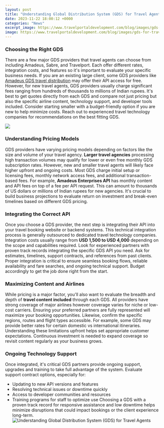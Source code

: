 ```yaml
---
layout: post
title: "Understanding Global Distribution System (GDS) for Travel Agents"
date: 2023-11-22 18:00:12 +0000
categories: "News"
excerpt_image: https://www.travelportaldevelopment.com/blog/images/gds-for-travel-agent.jpg
image: https://www.travelportaldevelopment.com/blog/images/gds-for-travel-agent.jpg
---
```


### Choosing the Right GDS
There are a few major GDS providers that travel agents can choose from including Amadeus, Sabre, and Travelport. Each offer different rates, integration costs, and features so it's important to evaluate your specific business needs. If you are an existing large client, some GDS providers like [Amadeus GDS travel distribution](https://wordtimes.github.io/2024-01-09-wie-man-1-woche-urlaub-in-den-philippinen-f-xfcr-1-000-us-dollar-genie-xdfen-kann/) may offer their API access for free. However, for new travel agents, GDS providers usually charge significant fees ranging from hundreds of thousands to millions of Indian rupees. 
It's best to get quotes directly from each GDS and compare not just pricing but also the specific airline content, technology support, and developer tools included. Consider starting smaller with a budget-friendly option if you are new to help minimize costs. Reach out to experienced travel technology companies for recommendations on the best fitting GDS.

![](http://travelpd.com/travelpdblogs/wp-content/uploads/2018/06/gds.jpg)
### Understanding Pricing Models
GDS providers have varying pricing models depending on factors like the size and volume of your travel agency. **Larger travel agencies** processing high transaction volumes may qualify for lower or even free monthly GDS subscription rates. However, new and smaller travel agents will likely face higher upfront and ongoing costs. 
Most GDS charge initial setup or licensing fees, monthly network access fees, and additional transaction-based fees. For example, **Amadeus Enterprises API** has monthly content and API fees on top of a fee per API request. This can amount to thousands of US dollars or millions of Indian rupees for new agencies. It's crucial to build business projections to evaluate return on investment and break-even timelines based on different GDS pricing.
### Integrating the Correct API
Once you choose a GDS provider, the next step is integrating their API into your travel booking website or backend systems. This technical integration process is generally outsourced to dedicated travel technology companies. Integration costs usually range from **USD 1,500 to USD 4,000** depending on the scope and capabilities required. 
Look for experienced partners with proven track records integrating the specific GDS API you need. Ask for estimates, timelines, support contracts, and references from past clients. Proper integration is critical to ensure seamless booking flows, reliable availability and fare searches, and ongoing technical support. Budget accordingly to get the job done right from the start.
### Maximizing Content and Airlines
While pricing is a major factor, you'll also want to evaluate the breadth and depth of **travel content included** through each GDS. All providers have strong coverage of major airlines however coverage varies for niche or low-cost carriers. Ensuring your preferred partners are fully represented will maximize your booking opportunities.
Likewise, confirm the specific regions, routes and flight types accessible. For example, some GDS may provide better rates for certain domestic vs international itineraries. Understanding these limitations upfront helps set appropriate customer expectations. Continuous investment is needed to expand coverage so revisit content regularly as your business grows.
### Ongoing Technology Support 
Once integrated, it's critical GDS partners provide ongoing support, upgrades and training to take full advantage of the system. Evaluate support contract options, especially for:
- Updating to new API versions and features
- Resolving technical issues or downtime quickly
- Access to developer communities and resources
- Training programs for staff to optimize use
Choosing a GDS with a proven track record for responsive assistance and low downtime helps minimize disruptions that could impact bookings or the client experience long-term.
![Understanding Global Distribution System (GDS) for Travel Agents](https://www.travelportaldevelopment.com/blog/images/gds-for-travel-agent.jpg)